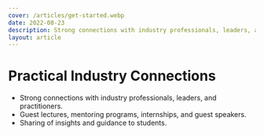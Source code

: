 ```yaml
---
cover: /articles/get-started.webp
date: 2022-08-23
description: Strong connections with industry professionals, leaders, and practitioners.
layout: article
---
```


# Practical Industry Connections

- Strong connections with industry professionals, leaders, and practitioners.
- Guest lectures, mentoring programs, internships, and guest speakers.
- Sharing of insights and guidance to students.
